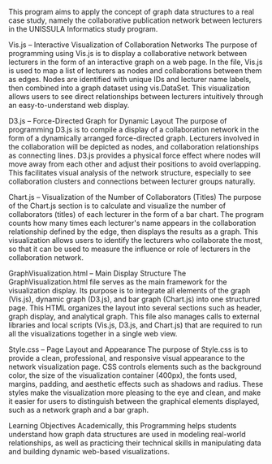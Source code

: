 This program aims to apply the concept of graph data structures to a real case study, namely the collaborative publication network between lecturers in the UNISSULA Informatics study program.

Vis.js – Interactive Visualization of Collaboration Networks
The purpose of programming using Vis.js is to display a collaborative network between lecturers in the form of an interactive graph on a web page. In the file, Vis.js is used to map a list of lecturers as nodes and collaborations between them as edges. Nodes are identified with unique IDs and lecturer name labels, then combined into a graph dataset using vis.DataSet. This visualization allows users to see direct relationships between lecturers intuitively through an easy-to-understand web display.

D3.js – Force-Directed Graph for Dynamic Layout
The purpose of programming D3.js is to compile a display of a collaboration network in the form of a dynamically arranged force-directed graph. Lecturers involved in the collaboration will be depicted as nodes, and collaboration relationships as connecting lines. D3.js provides a physical force effect where nodes will move away from each other and adjust their positions to avoid overlapping. This facilitates visual analysis of the network structure, especially to see collaboration clusters and connections between lecturer groups naturally.

Chart.js – Visualization of the Number of Collaborators (Titles)
The purpose of the Chart.js section is to calculate and visualize the number of collaborators (titles) of each lecturer in the form of a bar chart. The program counts how many times each lecturer's name appears in the collaboration relationship defined by the edge, then displays the results as a graph. This visualization allows users to identify the lecturers who collaborate the most, so that it can be used to measure the influence or role of lecturers in the collaboration network.

GraphVisualization.html – Main Display Structure
The GraphVisualization.html file serves as the main framework for the visualization display. Its purpose is to integrate all elements of the graph (Vis.js), dynamic graph (D3.js), and bar graph (Chart.js) into one structured page. This HTML organizes the layout into several sections such as header, graph display, and analytical graph. This file also manages calls to external libraries and local scripts (Vis.js, D3.js, and Chart.js) that are required to run all the visualizations together in a single web view.

Style.css – Page Layout and Appearance
The purpose of Style.css is to provide a clean, professional, and responsive visual appearance to the network visualization page. CSS controls elements such as the background color, the size of the visualization container (400px), the fonts used, margins, padding, and aesthetic effects such as shadows and radius. These styles make the visualization more pleasing to the eye and clean, and make it easier for users to distinguish between the graphical elements displayed, such as a network graph and a bar graph.

Learning Objectives
Academically, this Programming helps students understand how graph data structures are used in modeling real-world relationships, as well as practicing their technical skills in manipulating data and building dynamic web-based visualizations.
